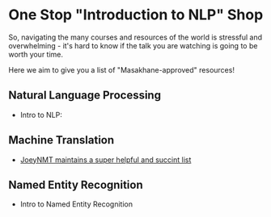 # One Stop "Introduction to NLP" Shop

So, navigating the many courses and resources of the world is stressful and overwhelming - it's hard to know if the talk you are watching is going to be worth your time. 

Here we aim to give you a list of "Masakhane-approved" resources!

## Natural Language Processing

- Intro to NLP: 

## Machine Translation 

- [JoeyNMT maintains a super helpful and succint list](https://joeynmt.readthedocs.io/en/latest/resources.html)

## Named Entity Recognition

- Intro to Named Entity Recognition



